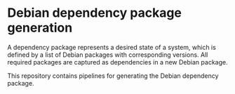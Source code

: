 # Debian dependency package generation

A dependency package represents a desired state of a system, which is defined by a list of Debian packages with corresponding versions. All required packages are captured as dependencies in a new Debian package.

This repository contains pipelines for generating the Debian dependency package.
